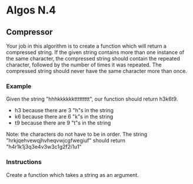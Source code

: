 # Algos N.4

## Compressor

Your job in this algorithm is to create a function which will return a compressed string. If the given string contains more than one instance of the same character, the compressed string should contain the repeated character, followed by the number of times it was repeated. The compressed string should never have the same character more than once.

### Example 

Given the string "hhhkkkkkkttttttttt", our function should return h3k6t9.

- h3 because there are 3 "h"s in the string
- k6 because there are 6 "k"s in the string
- t9 because there are 9 "t"s in the string

Note: the characters do not have to be in order. The string "hrkjqehvewqjhvheqvwjcgfwegiuf" should return "h4r1k1j3q3e4v3w3c1g2f2i1u1"

### Instructions
Create a function which takes a string as an argument.